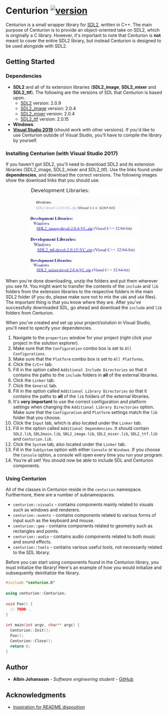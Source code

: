# Centurion [![version](https://img.shields.io/badge/version-1.1.0-yellow.svg)](https://semver.org)


Centurion is a small wrapper library for [SDL2](https://www.libsdl.org/index.php), written in C++. The main purpose of Centurion is to provide an object-oriented take on SDL2, which is originally a C library. However, it's important to note that Centurion is __not__ meant to cover the entire SDL2 library, but instead Centurion is designed to be used alongside with SDL2.

## Getting Started

### Dependencies
* **SDL2** and all of its extension libraries (**SDL2_image**, **SDL2_mixer** and **SDL2_ttf**).
  The following are the versions of SDL that Centurion is based upon.
  * [SDL2](https://www.libsdl.org/download-2.0.php)           version: 2.0.9
  * [SDL2_image](https://www.libsdl.org/projects/SDL_image/)  version: 2.0.4
  * [SDL2_mixer](https://www.libsdl.org/projects/SDL_mixer/)  version: 2.0.4
  * [SDL2_ttf](https://www.libsdl.org/projects/SDL_ttf/)      version: 2.0.15
* **Windows**. 
* **[Visual Studio 2019](https://visualstudio.microsoft.com/)** (should work with other versions). If you'd like to use Centurion   outside of Visual Studio, you'll have to compile the library by yourself.

### Installing Centurion (with Visual Studio 2017)
If you haven't got SDL2, you'll need to download SDL2 and its extension libraries (SDL2_image, SDL2_mixer and SDL2_ttf). Use the links found under __dependencies__, and download the correct versions. The following images show the download links that you should use. 

<p align="center">
<img src="/readme-files/centurion_sdl2_link.PNG" alt="" width="350">
</p>  

<p align="center">
<img src="/readme-files/centurion_image_link.PNG" alt="" width="350">
</p>

<p align="center">
<img src="/readme-files/centurion_ttf_link.PNG" alt="" width="350">
</p>

<p align="center">
<img src="/readme-files/centurion_mixer_link.PNG" alt="" width="350">
</p>

When you're done downloading, unzip the folders and put them wherever you see fit. You might want to transfer the contents of the `include` and `lib` folders from the extension libraries to the respective folders in the main SDL2 folder (if you do, please make sure not to mix the `x86` and `x64` files). The important thing is that you know where they are. After you've successfully downloaded SDL, go ahead and download the `include` and `lib` folders from Centurion.

When you've created and set up your project/solution in Visual Studio, you'll need to specify your dependencies. 
1. Navigate to the `properties` window for your project (right click your project in the solution explorer).
0. Make sure that the `Configuration` combo box is set to `All Configurations`.
0. Make sure that the `Platform` combo box is set to `All Platforms`.
0. Click the `C/C++` tab.
0. Fill in the option called `Additional Include Directories` so that it contains the paths to the `include` folders in __all__ of the external libraries.
0. Click the `Linker` tab.
0. Click the `General` tab.
0. Fill in the option called `Additional Library Directories` so that it contains the paths to __all__ of the `lib` folders of the external libraries.
0. It's __very important__ to use the correct configuration and platform settings when changing the `Additional Library Directories` option. Make sure that the `Configuration` and `Platform` settings match the `lib` folder that you choose. 
0. Click the `Input` tab, which is also located under the `Linker` tab.
0. Fill in the option called `Additional Dependencies`. It should contain `SDL2.lib`, `SDL2main.lib`, `SDL2_image.lib`, `SDL2_mixer.lib`, `SDL2_ttf.lib` and `Centurion.lib`.
0. Click the `System` tab, also located under the `Linker` tab.
0. Fill in the `SubSystem` option with either `Console` or `Windows`. If you choose the `Console` option, a console will open every time you run your program. 
0. You're all set! You should now be able to include SDL and Centurion components.

### Using Centurion
All of the classes in Centurion reside in the `centurion` namespace. Furthermore, there are a number of subnamespaces.

* `centurion::visuals` - contains components mainly related to visuals such as windows and renderers.
* `centurion::events` - contains components related to various forms of input such as the keyboard and mouse.
* `centurion::geo` - contains components related to geometry such as rectangles and points.
* `centurion::audio` - contains audio components related to both music and sound effects.
* `centurion::tools` - contains various useful tools, not necessarily related to the SDL library.

Before you can start using components found in the Centurion library, you must initialize the library! Here's an example of how you would initialize and subsequently deinitialize the library.
```c++
#include "centurion.h"

using centurion::Centurion;

void Foo() {
  // TODO...
}

int main(int argv, char** argc) {
  Centurion::Init();
  Foo();
  Centurion::Close();
  return 0;
}
```
## Author

- __Albin Johansson__ - _Software engineering student_ - [GitHub](https://github.com/albin-johansson)

## Acknowledgments
- [Inspiration for README disposition](https://gist.github.com/PurpleBooth/109311bb0361f32d87a2)

